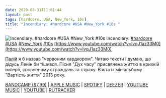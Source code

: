 ```yaml
---
date: 2020-08-31T11:01:44
layout: post
tags: [hardcore, USA, New_York, 10s]
title: "Incendiary: #hardcore #USA #New_York #10s "
---
```

![Incendiary: #hardcore #USA #New_York #10s ](https://i.ytimg.com/vi/lvqJ1az33M0/maxresdefault.jpg)
Incendiary: [#hardcore](/tags/#hardcore) [#USA](/tags/#USA) [#New_York](/tags/#New_York) [#10s](/tags/#10s) [https://www.youtube.com/watch?v=lvqJ1az33M0](https://www.youtube.com/watch?v=lvqJ1az33M0)

[Палій](https://t.me/vast_space_unexplored/3860) я б назвав &quot;червоним хардкором&quot;. Читаю тексти і думаю, що дідусь Ленін би тішився. Пісня &quot;Дух часу&quot; присвячена життю в крихкій імперії, сповненому страждань та страху. Взята із мініальбому &quot;Вартість життя&quot; 2013 року.

[BANDCAMP ($7.99)](https://closedcasketactivities.bandcamp.com/album/cost-of-living) | [APPLE MUSIC](https://music.apple.com/us/album/cost-of-living/1329056179) | [SPOTIFY](https://open.spotify.com/album/4fZQu2sCBdC1AOJZIKmsWr?si=60I0HJK7RF2R3ZfAJudm4A) | [DEEZER](https://deezer.page.link/XfYBizZw6dY7G87s6) | [YOUTUBE MUSIC](https://music.youtube.com/playlist?list=OLAK5uy_nD5rwzOIaPu-ZaEcAjt60Kvhru0dykYcQ) | [YOUTUBE](https://www.youtube.com/playlist?list=OLAK5uy_mu7Wahp91AJaGDlIjwHVPHrMytCNCdwAg) | [RUTRACKER](https://rutracker.org/forum/viewtopic.php?t=4572837)
